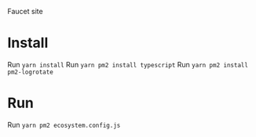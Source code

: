Faucet site

Install
========

Run `yarn install`
Run `yarn pm2 install typescript`
Run `yarn pm2 install pm2-logrotate`

Run
=======

Run `yarn pm2 ecosystem.config.js`
